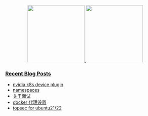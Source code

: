 
<!--
**Rickylss/Rickylss** is a ✨ _special_ ✨ repository because its `README.md` (this file) appears on your GitHub profile.

Here are some ideas to get you started:

- 🔭 I’m currently working on ...
- 🌱 I’m currently learning ...
- 👯 I’m looking to collaborate on ...
- 🤔 I’m looking for help with ...
- 💬 Ask me about ...
- 📫 How to reach me: ...
- 😄 Pronouns: ...
- ⚡ Fun fact: ...
-->

<div align="center">
  <a href="https://github.com/Rickylss">
  <img height="180em" src="https://github-readme-stats.vercel.app/api/?username=Rickylss&show_icons=true&theme=dracula&include_all_commits=true&count_private=true" />
  <img height="180em" src="https://github-readme-stats.vercel.app/api/top-langs/?username=Rickylss&layout=compact&langs_count=7&theme=dracula" />
</div>












### Recent Blog Posts


* [nvidia k8s device plugin](https://www.rickylss.site/container/2022/08/21/nvidia-device-pluign/)
* [namespaces](https://www.rickylss.site/container/2022/03/22/namespaces/)
* [关于面试](https://www.rickylss.site/others/2022/03/18/about-interview/)
* [docker 代理设置](https://www.rickylss.site/network/docker/2022/03/17/docker-proxy/)
* [topsec for ubuntu21/22](https://www.rickylss.site/network/2022/03/14/ubuntu-topsec/)
<!-- placeholder -->